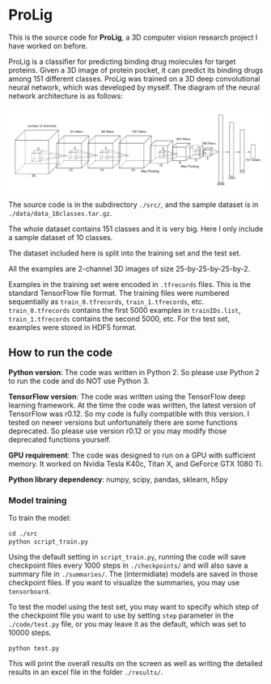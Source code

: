 # ProLig

This is the source code for **ProLig**, a 3D computer vision research project I have worked on before. 

ProLig is a classifier for predicting binding drug molecules for target proteins. Given a 3D image of protein pocket, it can predict its binding drugs among 151 different classes. ProLig was trained on a 3D deep convolutional neural network, which was developed by myself. The diagram of the neural network architecture is as follows:

<img src="./data/imgs/network.png">

The source code is in the subdirectory `./src/`, and the sample dataset is in `./data/data_10classes.tar.gz`.

The whole dataset contains 151 classes and it is very big. Here I only include a sample dataset of 10 classes.

The dataset included here is split into the training set and the test set. 

All the examples are 2-channel 3D images of size 25-by-25-by-25-by-2. 

Examples in the training set were encoded in `.tfrecords` files. This is the standard TensorFlow file format. The training files were numbered sequentially as `train_0.tfrecords`, `train_1.tfrecords`, etc. `train_0.tfrecords` contains the first 5000 examples in `trainIDs.list`, `train_1.tfrecords` contains the second 5000, etc. For the test set, examples were stored in HDF5 format. 

## How to run the code
**Python version**: The code was written in Python 2. So please use Python 2 to run the code and do NOT use Python 3.

**TensorFlow version**: The code was written using the TensorFlow deep learning framework. At the time the code was written, the latest version of TensorFlow was r0.12. So my code is fully compatible with this version. I tested on newer versions but unfortunately there are some functions deprecated. So please use version r0.12 or you may modify those deprecated functions yourself. 

**GPU requirement**: The code was designed to run on a GPU with sufficient memory. It worked on Nvidia Tesla K40c, Titan X, and GeForce GTX 1080 Ti. 

**Python library dependency**: numpy, scipy, pandas, sklearn, h5py

### Model training
To train the model:
```
cd ./src
python script_train.py
```
Using the default setting in `script_train.py`, running the code will save checkpoint files every 1000 steps in `./checkpoints/` and will also save a summary file in `./summaries/`. The (intermidiate) models are saved in those checkpoint files. If you want to visualize the summaries, you may use `tensorboard`.

To test the model using the test set, you may want to specify which step of the checkpoint file you want to use by setting `step` parameter in the `./code/test.py` file, or you may leave it as the default, which was set to 10000 steps.
```
python test.py
```
This will print the overall results on the screen as well as writing the detailed results in an excel file in the folder `./results/`.



